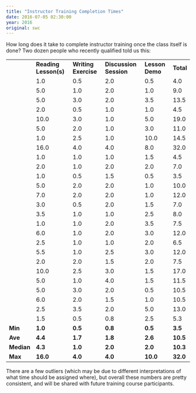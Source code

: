 ```yaml
---
title: "Instructor Training Completion Times"
date: 2016-07-05 02:30:00
year: 2016
original: swc
---
```

<p>
  How long does it take to complete instructor training once the class itself is done?
  Two dozen people who recently qualified told us this:
</p>
<table class="centered">
<tr><td><strong></strong></td><td><strong>Reading Lesson(s)</strong></td><td><strong>Writing Exercise</strong></td><td><strong>Discussion Session</strong></td><td><strong>Lesson Demo</strong></td><td><strong>Total</strong></td></tr>
<tr><td></td><td>1.0</td><td>0.5</td><td>2.0</td><td>0.5</td><td>4.0</td></tr>
<tr><td></td><td>5.0</td><td>1.0</td><td>2.0</td><td>1.0</td><td>9.0</td></tr>
<tr><td></td><td>5.0</td><td>3.0</td><td>2.0</td><td>3.5</td><td>13.5</td></tr>
<tr><td></td><td>2.0</td><td>0.5</td><td>1.0</td><td>1.0</td><td>4.5</td></tr>
<tr><td></td><td>10.0</td><td>3.0</td><td>1.0</td><td>5.0</td><td>19.0</td></tr>
<tr><td></td><td>5.0</td><td>2.0</td><td>1.0</td><td>3.0</td><td>11.0</td></tr>
<tr><td></td><td>1.0</td><td>2.5</td><td>1.0</td><td>10.0</td><td>14.5</td></tr>
<tr><td></td><td>16.0</td><td>4.0</td><td>4.0</td><td>8.0</td><td>32.0</td></tr>
<tr><td></td><td>1.0</td><td>1.0</td><td>1.0</td><td>1.5</td><td>4.5</td></tr>
<tr><td></td><td>2.0</td><td>1.0</td><td>2.0</td><td>2.0</td><td>7.0</td></tr>
<tr><td></td><td>1.0</td><td>0.5</td><td>1.5</td><td>0.5</td><td>3.5</td></tr>
<tr><td></td><td>5.0</td><td>2.0</td><td>2.0</td><td>1.0</td><td>10.0</td></tr>
<tr><td></td><td>7.0</td><td>2.0</td><td>2.0</td><td>1.0</td><td>12.0</td></tr>
<tr><td></td><td>3.0</td><td>0.5</td><td>2.0</td><td>1.5</td><td>7.0</td></tr>
<tr><td></td><td>3.5</td><td>1.0</td><td>1.0</td><td>2.5</td><td>8.0</td></tr>
<tr><td></td><td>1.0</td><td>1.0</td><td>2.0</td><td>3.5</td><td>7.5</td></tr>
<tr><td></td><td>6.0</td><td>1.0</td><td>2.0</td><td>3.0</td><td>12.0</td></tr>
<tr><td></td><td>2.5</td><td>1.0</td><td>1.0</td><td>2.0</td><td>6.5</td></tr>
<tr><td></td><td>5.5</td><td>1.0</td><td>2.5</td><td>3.0</td><td>12.0</td></tr>
<tr><td></td><td>2.0</td><td>2.0</td><td>1.5</td><td>2.0</td><td>7.5</td></tr>
<tr><td></td><td>10.0</td><td>2.5</td><td>3.0</td><td>1.5</td><td>17.0</td></tr>
<tr><td></td><td>5.0</td><td>1.0</td><td>4.0</td><td>1.5</td><td>11.5</td></tr>
<tr><td></td><td>5.0</td><td>3.0</td><td>2.0</td><td>0.5</td><td>10.5</td></tr>
<tr><td></td><td>6.0</td><td>2.0</td><td>1.5</td><td>1.0</td><td>10.5</td></tr>
<tr><td></td><td>2.5</td><td>3.5</td><td>2.0</td><td>5.0</td><td>13.0</td></tr>
<tr><td></td><td>1.5</td><td>0.5</td><td>0.8</td><td>2.5</td><td>5.3</td></tr>
<tr><td><strong>Min</strong></td><td><strong>1.0</strong></td><td><strong>0.5</strong></td><td><strong>0.8</strong></td><td><strong>0.5</strong></td><td><strong>3.5</strong></td></tr>
<tr><td><strong>Ave</strong></td><td><strong>4.4</strong></td><td><strong>1.7</strong></td><td><strong>1.8</strong></td><td><strong>2.6</strong></td><td><strong>10.5</strong></td></tr>
<tr><td><strong>Median</strong></td><td><strong>4.3</strong></td><td><strong>1.0</strong></td><td><strong>2.0</strong></td><td><strong>2.0</strong></td><td><strong>10.3</strong></td></tr>
<tr><td><strong>Max</strong></td><td><strong>16.0</strong></td><td><strong>4.0</strong></td><td><strong>4.0</strong></td><td><strong>10.0</strong></td><td><strong>32.0</strong></td></tr>
</table>
<p>
  There are a few outliers (which may be due to different interpretations of what time should be assigned where),
  but overall these numbers are pretty consistent,
  and will be shared with future training course participants.
</p>
